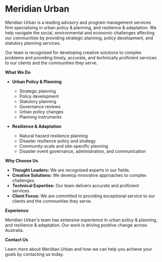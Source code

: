 # Meridian Urban

Meridian Urban is a leading advisory and program management services firm specialising in urban policy & planning, and resilience & adaptation. We help navigate the social, environmental and economic challenges affecting our communities by providing strategic planning, policy development, and statutory planning services. 

Our team is recognised for developing creative solutions to complex problems and providing timely, accurate, and technically proficient services to our clients and the communities they serve.

**What We Do**

* **Urban Policy & Planning**
    * Strategic planning
    * Policy development
    * Statutory planning
    * Governance reviews
    * Urban policy changes
    * Planning instruments
      
* **Resilience & Adaptation**
    * Natural hazard resilience planning
    * Disaster resilience policy and strategy
    * Community-scale and site-specific planning 
    * Disaster event governance, administration, and communication

**Why Choose Us**

* **Thought Leaders:** We are recognised experts in our fields.
* **Creative Solutions:** We develop innovative approaches to complex challenges.
* **Technical Expertise:** Our team delivers accurate and proficient services.
* **Client Focus:** We are committed to providing exceptional service to our clients and the communities they serve.

**Experience**

Meridian Urban's team has extensive experience in urban policy & planning, and resilience & adaptation. Our work is driving positive change across Australia.

**Contact Us**

Learn more about Meridian Urban and how we can help you achieve your goals by contacting us today.
